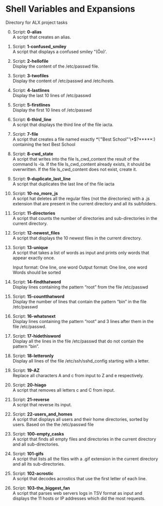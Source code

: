 # Shell Variables and Expansions
Directory for ALX project tasks

0. Script: **0-alias**
&nbsp;&nbsp;<br />A script that creates an alias.
1. Script: **1-confused_smiley**
&nbsp;&nbsp;<br />A script that displays a confused smiley "(Ôo)'.
2. Script: **2-hellofile**
&nbsp;&nbsp;<br />Display the content of the /etc/passwd file.
3. Script: **3-twofiles**
&nbsp;&nbsp;<br />Display the content of /etc/passwd and /etc/hosts.
4. Script: **4-lastlines**
&nbsp;&nbsp;<br />Display the last 10 lines of /etc/passwd
5. Script: **5-firstlines**
&nbsp;&nbsp;<br />Display the first 10 lines of /etc/passwd
6. Script: **6-third_line**
&nbsp;&nbsp;<br />A script that displays the third line of the file iacta.
7. Script: **7-file**
&nbsp;&nbsp;<br />A script that creates a file named exactly \*\\'"Best School"\'\\*$\?\*\*\*\*\*:) containing the text Best School
8. Script: **8-cwd_state**
&nbsp;&nbsp;<br />A script that writes into the file ls_cwd_content the result of the command ls -la. If the file ls_cwd_content already exists, it should be overwritten. If the file ls_cwd_content does not exist, create it.
9. Script: **9-duplicate_last_line**
&nbsp;&nbsp;<br />A script that duplicates the last line of the file iacta
10. Script: **10-no_more_js**
&nbsp;&nbsp;<br />A script hat deletes all the regular files (not the directories) with a .js extension that are present in the current directory and all its subfolders.
11. Script: **11-directories**
&nbsp;&nbsp;<br />A script that counts the number of directories and sub-directories in the current directory.
12. Script: **12-newest_files**
&nbsp;&nbsp;<br />A script that displays the 10 newest files in the current directory.
13. Script: **13-unique**
&nbsp;&nbsp;<br />A script that takes a list of words as input and prints only words that appear exactly once.

    Input format: One line, one word
    Output format: One line, one word
    Words should be sorted

14. Script: **14-findthatword**
&nbsp;&nbsp;<br />Display lines containing the pattern “root” from the file /etc/passwd
15. Script: **15-countthatword**
&nbsp;&nbsp;<br />Display the number of lines that contain the pattern “bin” in the file /etc/passwd
16. Script: **16-whatsnext**
&nbsp;&nbsp;<br />Display lines containing the pattern “root” and 3 lines after them in the file /etc/passwd.
17. Script: **17-hidethisword**
&nbsp;&nbsp;<br />Display all the lines in the file /etc/passwd that do not contain the pattern “bin”.
18. Script: **18-letteronly**
&nbsp;&nbsp;<br />Display all lines of the file /etc/ssh/sshd_config starting with a letter.
19. Script: **19-AZ**
&nbsp;&nbsp;<br />Replace all characters A and c from input to Z and e respectively.
20. Script: **20-hiago**
&nbsp;&nbsp;<br />A script that removes all letters c and C from input.
21. Script: **21-reverse**
&nbsp;&nbsp;<br />A script that reverse its input.
22. Script: **22-users_and_homes**
&nbsp;&nbsp;<br />A script that displays all users and their home directories, sorted by users.
    Based on the the /etc/passwd file
23. Script: **100-empty_casks**
&nbsp;&nbsp;<br />A script that finds all empty files and directories in the current directory and all sub-directories.
24. Script: **101-gifs**
&nbsp;&nbsp;<br />A script that lists all the files with a .gif extension in the current directory and all its sub-directories.
25. Script: **102-acrostic**
&nbsp;&nbsp;<br />A script that decodes acrostics that use the first letter of each line.
26. Script: **103-the_biggest_fan**
&nbsp;&nbsp;<br />A script that parses web servers logs in TSV format as input and displays the 11 hosts or IP addresses which did the most requests.
